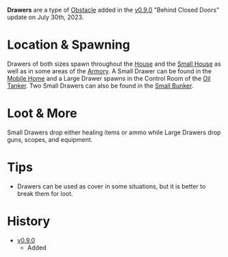 **Drawers** are a type of [Obstacle](/obstacles) added in the [v0.9.0](https://github.com/HasangerGames/suroi/releases/tag/v0.9.0) "Behind Closed Doors" update on July 30th, 2023.

# Location & Spawning

Drawers of both sizes spawn throughout the [House](/buildings/house) and the [Small House](/buildings/small_house) as well as in some areas of the [Armory](/buildings/armory). A Small Drawer can be found in the [Mobile Home](/buildings/mobile_home) and a Large Drawer spawns in the Control Room of the [Oil Tanker](/buildings/oil_tanker). Two Small Drawers can also be found in the [Small Bunker](/buildings/small_bunker).

# Loot & More

Small Drawers drop either healing items or ammo while Large Drawers drop guns, scopes, and equipment.

# Tips

- Drawers can be used as cover in some situations, but it is better to break them for loot.

# History

- [v0.9.0](https://github.com/HasangerGames/suroi/releases/tag/v0.9.0)
  - Added
